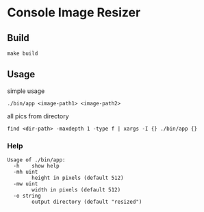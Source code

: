 # Console Image Resizer

## Build

```shell
make build
```

## Usage

simple usage

```shell
./bin/app <image-path1> <image-path2>
```

all pics from directory

```shell
find <dir-path> -maxdepth 1 -type f | xargs -I {} ./bin/app {}
```

### Help

```
Usage of ./bin/app:
  -h    show help
  -mh uint
        height in pixels (default 512)
  -mw uint
        width in pixels (default 512)
  -o string
        output directory (default "resized")
```